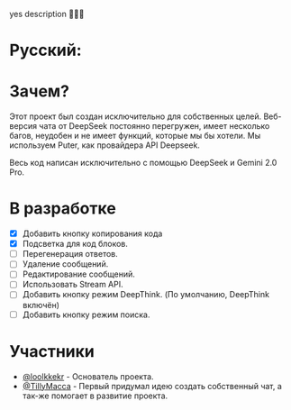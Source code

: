 yes description 🐐🐐🐐

# Русский:

# Зачем?

Этот проект был создан исключительно для собственных целей. Веб-версия чата от DeepSeek постоянно перегружен, имеет несколько багов, неудобен и не имеет функций, которые мы бы хотели. Мы используем Puter, как провайдера API Deepseek.

Весь код написан исключительно с помощью DeepSeek и Gemini 2.0 Pro.

# В разработке

- [x] Добавить кнопку копирования кода
- [x] Подсветка для код блоков.
- [ ] Перегенерация ответов.
- [ ] Удаление сообщений.
- [ ] Редактирование сообщений.
- [ ] Использовать Stream API.
- [ ] Добавить кнопку режим DeepThink. (По умолчанию, DeepThink включён)
- [ ] Добавить кнопку режим поиска.

# Участники

* [@loolkkekr](https://github.com/loolkkekrr) - Основатель проекта.
* [@TillyMacca](https://github.com/tillysushka) - Первый придумал идею создать собственный чат, а так-же помогает в развитие проекта.